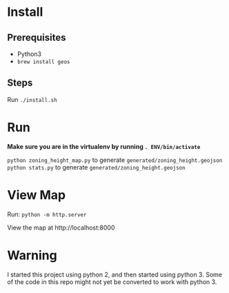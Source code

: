 # Install

## Prerequisites
* Python3
* `brew install geos`

## Steps

Run `./install.sh`

# Run

**Make sure you are in the virtualenv by running `. ENV/bin/activate`**

`python zoning_height_map.py` to generate `generated/zoning_height.geojson`
`python stats.py` to generate `generated/zoning_height.geojson`

# View Map

Run: `python -m http.server`

View the map at http://localhost:8000

# Warning

I started this project using python 2, and then started using python 3. Some of the code in this repo might not yet be converted to work with python 3.
